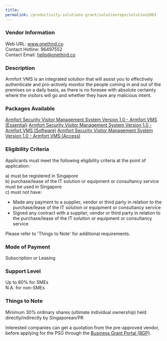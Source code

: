 ```yaml
---
title: 
permalink: /productivity-solutions-grant/solutionrepo/solution2003
---
```


### Vendor Information
Web URL: www.onethird.co <br>Contact Hotline: 96497552 <br>Contact Email: hello@onethird.co <br>

### Description

Armfort VMS is an integrated solution that will assist you to effectively authenticate and pro-actively monitor the people coming in and out of the premises on a daily basis, as there is no foresee with absolute certainty where the visitors will go and whether they have any malicious intent.

### Packages Available

<a href='https://www.gobusiness.gov.sg/images/psg/20200646_Desensitised_Annex_3_Part_1.pdf' target='_blank'>Armfort Security Visitor Management System Version 1.0 - Armfort VMS (Essential)</a>
<a href='https://www.gobusiness.gov.sg/images/psg/20200646_Desensitised_Annex_3_Part_2.pdf' target='_blank'>Armfort Security Visitor Management System Version 1.0 - Armfort VMS (Software)</a>
<a href='https://www.gobusiness.gov.sg/images/psg/20200646_Desensitised_Annex_3_Part_3.pdf' target='_blank'>Armfort Security Visitor Management System Version 1.0 - Armfort VMS (Access)</a>

### Eligibility Criteria

Applicants must meet the following eligibility criteria at the point of application:

a) must be registered in Singapore <br>
b) purchase/lease of the IT solution or equipment or consultancy service must be used in Singapore <br>
c) must not have:
- Made any payment to a supplier, vendor or third party in relation to the purchase/lease of the IT solution or equipment or consultancy service
- Signed any contract with a supplier, vendor or third party in relation to the purchase/lease of the IT solution or equipment or consultancy service

Please refer to 'Things to Note' for additional requirements.

### Mode of Payment
Subscription or Leasing

### Support Level
Up to 80% for SMEs <br>
N.A. for non-SMEs

### Things to Note
Minimum 30% ordinary shares (ultimate individual ownership) held directly/indirectly by Singaporean/PR

Interested companies can get a quotation from the pre-approved vendor, before applying for the PSG through the <a target='_blank' href='https://www.businessgrants.gov.sg/'>Business Grant Portal (BGP)</a>.
